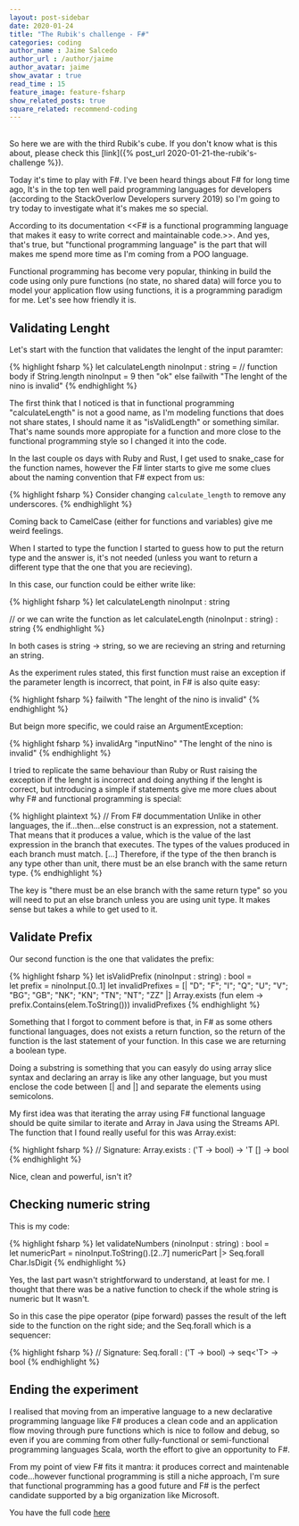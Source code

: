 ```yaml
---
layout: post-sidebar
date: 2020-01-24
title: "The Rubik's challenge - F#"
categories: coding
author_name : Jaime Salcedo
author_url : /author/jaime
author_avatar: jaime
show_avatar : true
read_time : 15
feature_image: feature-fsharp
show_related_posts: true
square_related: recommend-coding
---
```


<br>
So here we are with the third Rubik's cube. If you don't know what is this about, please check this [link]({% post_url 2020-01-21-the-rubik's-challenge %}).

Today it's time to play with F#. I've been heard things about F# for long time ago, It's in the top ten well paid programming languages for developers (according to the StackOverlow Developers survery 2019) so I'm going to try today to investigate what it's makes me so special.

According to its documentation <<F# is a functional programming language that makes it easy to write correct and maintainable code.>>. And yes, that's true, but "functional programming language" is the part that will makes me spend more time as I'm coming from a POO language.

Functional programming has become very popular, thinking in build the code using only pure functions (no state, no shared data) will force you to model your application flow using functions, it is a programming paradigm for me. Let's see how friendly it is.

## Validating Lenght
Let's start with the function that validates the lenght of the input paramter:

{% highlight fsharp %}
let calculateLength ninoInput : string =
    // function body
    if String.length ninoInput = 9  then "ok"
    else failwith "The lenght of the nino is invalid" 
{% endhighlight %}

The first think that I noticed is that in functional programming "calculateLength" is not a good name, as I'm modeling functions that does not share states, I should name it as "isValidLength" or something similar. That's name sounds more appropiate for a function and more close to the functional programming style so I changed it into the code.

In the last couple os days with Ruby and Rust, I get used to snake_case for the function names, however the F# linter starts to give me some clues about the naming convention that F# expect from us:

{% highlight fsharp %}
Consider changing `calculate_length` to remove any underscores.
{% endhighlight %}

Coming back to CamelCase (either for functions and variables) give me weird feelings.


When I started to type the function I started to guess how to put the return type and the answer is, it's not needed (unless you want to return a different type that the one that you are recieving).


In this case, our function could be either write like:

{% highlight fsharp %}
let calculateLength ninoInput : string

// or we can write the function as
let calculateLength (ninoInput : string) : string 
{% endhighlight %}

In both cases is string -> string, so we are recieving an string and returning an string.

As the experiment rules stated, this first function must raise an exception if the parameter length is incorrect, that point, in F# is also quite easy:

{% highlight fsharp %}
failwith "The lenght of the nino is invalid" 
{% endhighlight %}

But beign more specific, we could raise an ArgumentException:

{% highlight fsharp %}
invalidArg "inputNino" "The lenght of the nino is invalid" 
{% endhighlight %}

I tried to replicate the same behaviour than Ruby or Rust raising the exception if the lenght is incorrect and doing anything if the lenght is correct, but introducing a simple if statements give me more clues about why F# and functional programming is special:

{% highlight plaintext %}
// From F# docummentation
Unlike in other languages, the if...then...else construct is an expression, not a statement. 
That means that it produces a value, which is the value of the last expression in the branch that executes. 
The types of the values produced in each branch must match. [...] Therefore, if the type of the then branch 
is any type other than unit, there must be an else branch with the same return type.
{% endhighlight %}

The key is "there must be an else branch with the same return type" so you will need to put an else branch unless you are using unit type.
It makes sense but takes a while to get used to it.

## Validate Prefix

Our second function is the one that validates the prefix:

{% highlight fsharp %}
let isValidPrefix (ninoInput : string) : bool =    
    let prefix = ninoInput.[0..1]
    let invalidPrefixes = [| "D"; "F"; "I"; "Q"; "U"; "V"; "BG"; "GB"; "NK"; "KN"; "TN"; "NT"; "ZZ" |]
    Array.exists (fun elem -> prefix.Contains(elem.ToString())) invalidPrefixes
{% endhighlight %}

Something that I forgot to comment before is that, in F# as some others functional languages, does not exists a return function, so the return of the function is the last statement of your function. In this case we are returning a boolean type.

Doing a substring is something that you can easyly do using array slice syntax and declaring an array is like any other language, but you must enclose the code between [| and |] and separate the elements using semicolons.

My first idea was that iterating the array using F# functional language should be quite similar to iterate and Array in Java using the Streams API. The function that I found really useful for this was Array.exist:

{% highlight fsharp %}
// Signature:
Array.exists : ('T -> bool) -> 'T [] -> bool
{% endhighlight %}

Nice, clean and powerful, isn't it?

## Checking numeric string

This is my code:

{% highlight fsharp %}
let validateNumbers (ninoInput : string) : bool =   
    let numericPart = ninoInput.ToString().[2..7]
    numericPart |> Seq.forall Char.IsDigit
{% endhighlight %}

Yes, the last part wasn't strightforward to understand, at least for me. I thought that there was be a native function to check if the whole string is numeric but It wasn't.

So in this case the pipe operator (pipe forward) passes the result of the left side to the function on the right side; and the Seq.forall which is a sequencer:

{% highlight fsharp %}
// Signature:
Seq.forall : ('T -> bool) -> seq<'T> -> bool
{% endhighlight %}


## Ending the experiment

I realised that moving from an imperative language to a new declarative programming language like F# produces a clean code and an application flow moving through pure functions which is nice to follow and debug, so even if you are comming from other fully-functional or semi-functional programming languages Scala, worth the effort to give an opportunity to F#. 

From my point of view F# fits it mantra: it produces correct and maintenable code...however functional programming is still a niche approach, I'm sure that functional programming has a good future and F# is the perfect candidate supported by a big organization like Microsoft.

You have the full code [here](https://gist.github.com/jsalcedo1987/eb21cd0d7e2a62219312500535b9fec6)